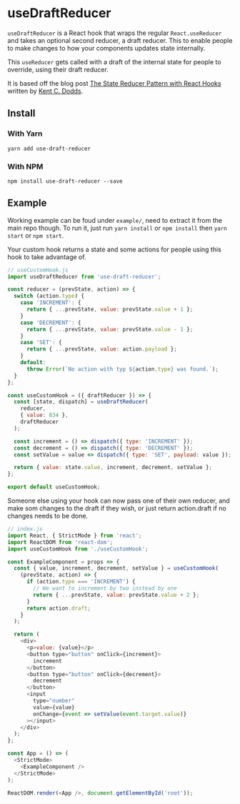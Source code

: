 # useDraftReducer

`useDraftReducer` is a React hook that wraps the regular `React.useReducer` and takes an optional second reducer, a draft reducer. This to enable people to make changes to how your components updates state internally.

This `useReducer` gets called with a draft of the internal state for people to override, using their draft reducer.

It is based off the blog post [The State Reducer Pattern with React Hooks](https://kentcdodds.com/blog/the-state-reducer-pattern-with-react-hooks) written by [Kent C. Dodds](https://kentcdodds.com/about/).

## Install

### With Yarn

```
yarn add use-draft-reducer
```

### With NPM

```
npm install use-draft-reducer --save
```

## Example

Working example can be foud under `example/`, need to extract it from the main repo though. To run it, just run `yarn install` or `npm install` then `yarn start` or `npm start`.

Your custom hook returns a state and some actions for people using this hook to take advantage of.

```js
// useCustomHook.js
import useDraftReducer from 'use-draft-reducer';

const reducer = (prevState, action) => {
  switch (action.type) {
    case 'INCREMENT': {
      return { ...prevState, value: prevState.value + 1 };
    }
    case 'DECREMENT': {
      return { ...prevState, value: prevState.value - 1 };
    }
    case 'SET': {
      return { ...prevState, value: action.payload };
    }
    default:
      throw Error(`No action with typ ${action.type} was found.`);
  }
};

const useCustomHook = ({ draftReducer }) => {
  const [state, dispatch] = useDraftReducer(
    reducer,
    { value: 834 },
    draftReducer
  );

  const increment = () => dispatch({ type: 'INCREMENT' });
  const decrement = () => dispatch({ type: 'DECREMENT' });
  const setValue = value => dispatch({ type: 'SET', payload: value });

  return { value: state.value, increment, decrement, setValue };
};

export default useCustomHook;
```

Someone else using your hook can now pass one of their own reducer, and make som changes to the draft if they wish, or just return action.draft if no changes needs to be done.

```js
// index.js
import React, { StrictMode } from 'react';
import ReactDOM from 'react-dom';
import useCustomHook from './useCustomHook';

const ExampleComponent = props => {
  const { value, increment, decrement, setValue } = useCustomHook(
    (prevState, action) => {
      if (action.type === 'INCREMENT') {
        // We want to increment by two instead by one
        return { ...prevState, value: prevState.value + 2 };
      }
      return action.draft;
    }
  );

  return (
    <div>
      <p>value: {value}</p>
      <button type="button" onClick={increment}>
        increment
      </button>
      <button type="button" onClick={decrement}>
        decrement
      </button>
      <input
        type="number"
        value={value}
        onChange={event => setValue(event.target.value)}
      ></input>
    </div>
  );
};

const App = () => (
  <StrictMode>
    <ExampleComponent />
  </StrictMode>
);

ReactDOM.render(<App />, document.getElementById('root'));
```
